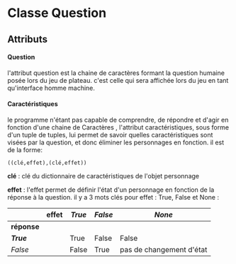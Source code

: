# Classe Question

## Attributs

#### Question

l'attribut question est la chaine de caractères formant la question humaine posée lors du jeu de plateau. c'est celle qui sera affichée lors du jeu en tant qu'interface homme machine.

#### Caractéristiques

le programme n'étant pas capable de comprendre, de  répondre et d'agir  en fonction d'une chaine de Caractères , l'attribut caractéristiques, sous forme d'un tuple de tuples, lui permet de savoir quelles caractéristiques sont visées par la question, et donc éliminer les personnages en fonction. il est de la forme:

`((clé,effet),(clé,effet)) `

**clé** : clé du dictionnaire de caractéristiques de l'objet personnage

**effet** : l'effet permet de définir l'état d'un personnage en fonction de la réponse à la question. il y a 3 mots clés pour effet : True, False et None :

|                    | effet | *True* | *False* | *None*                  |
| ------------------ | ----- | -------- | --------- | ------------------------- |
| **réponse** |       |          |           |                           |
| ***True*** |       | True     | False     | False                     |
| *False*          |       | False    | True      | pas de changement d'état |
